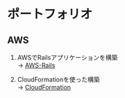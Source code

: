 # ポートフォリオ

## AWS
1. AWSでRailsアプリケーションを構築  
   → [AWS-Rails](AWS-Rails/README.md)  


2. CloudFormationを使った構築  
   → [CloudFormation](CloudFormation/README.md)  
